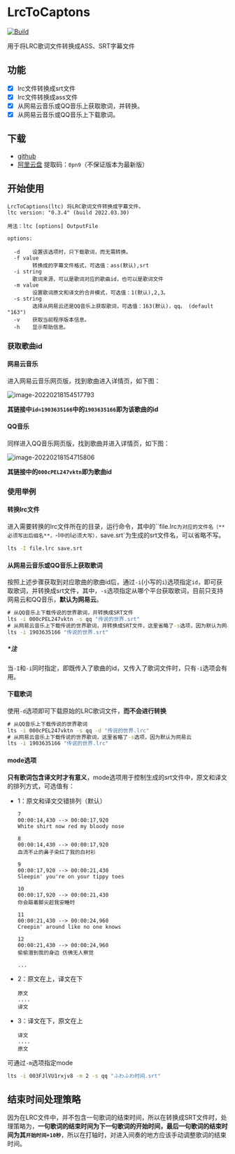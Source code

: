 # LrcToCaptons

[![Build](https://github.com/Hami-Lemon/LrcToSrt/actions/workflows/go.yml/badge.svg?branch=master)](https://github.com/Hami-Lemon/LrcToSrt/actions/workflows/go.yml)

用于将LRC歌词文件转换成ASS、SRT字幕文件

## 功能
- [x] lrc文件转换成srt文件
- [x] lrc文件转换成ass文件
- [x] 从网易云音乐或QQ音乐上获取歌词，并转换。
- [x] 从网易云音乐或QQ音乐上下载歌词。

## 下载

- [github](https://github.com/Hami-Lemon/LrcToSrt/releases)
- [阿里云盘](https://www.aliyundrive.com/s/JyoM5guNgJD)  提取码：`0pn9`（不保证版本为最新版）

## 开始使用

```text
LrcToCaptions(ltc) 将LRC歌词文件转换成字幕文件。
ltc version: "0.3.4" (build 2022.03.30)

用法：ltc [options] OutputFile

options:

  -d    设置该选项时，只下载歌词，而无需转换。
  -f value
        转换成的字幕文件格式，可选值：ass(默认),srt
  -i string
        歌词来源，可以是歌词对应的歌曲id，也可以是歌词文件
  -m value
        设置歌词原文和译文的合并模式，可选值：1(默认),2,3。
  -s string
        选择从网易云还是QQ音乐上获取歌词，可选值：163(默认)，qq。 (default "163")
  -v    获取当前程序版本信息。
  -h	显示帮助信息。
```

### 获取歌曲id

#### 网易云音乐

进入网易云音乐网页版，找到歌曲进入详情页，如下图：

![image-20220218154517793](https://gitee.com/Hami-Lemon/image-repo/raw/master/images/2022/02/18/20220218154518.png)

**其链接中`id=1903635166`中的`1903635166`即为该歌曲的id**

#### QQ音乐

同样进入QQ音乐网页版，找到歌曲并进入详情页，如下图：

![image-20220218154715806](https://gitee.com/Hami-Lemon/image-repo/raw/master/images/2022/02/18/20220218154716.png)

**其链接中的`000cPEL247vktn`即为歌曲id**

### 使用举例

#### 转换lrc文件

进入需要转换的lrc文件所在的目录，运行命令，其中的``file.lrc`为对应的文件名（**必须写出后缀名**，`-I`中的`I`必须大写），`save.srt`为生成的srt文件名，可以省略不写。

```cmd
lts -I file.lrc save.srt
```

#### 从网易云音乐或QQ音乐上获取歌词

按照上述步骤获取到对应歌曲的歌曲id后，通过`-i`(小写的`i`)选项指定`id`，即可获取歌词，并转换成srt文件，其中，`-s`选项指定从哪个平台获取歌词，目前只支持网易云和QQ音乐，**默认为网易云**。

```cmd
# 从QQ音乐上下载传说的世界歌词，并转换成SRT文件
lts -i 000cPEL247vktn -s qq "传说的世界.srt"
# 从网易云音乐上下载传说的世界歌词，并转换成SRT文件，这里省略了-s选项，因为默认为网易云
lts -i 1903635166 "传说的世界.srt"
```

##### *注

当`-I`和`-i`同时指定，即既传入了歌曲的id，又传入了歌词文件时，只有`-i`选项会有用。

#### 下载歌词

使用`-d`选项即可下载原始的LRC歌词文件，**而不会进行转换**

```cmd
# 从QQ音乐上下载传说的世界歌词
lts -i 000cPEL247vktn -s qq -d "传说的世界.lrc"
# 从网易云音乐上下载传说的世界歌词，这里省略了-s选项，因为默认为网易云
lts -i 1903635166 "传说的世界.lrc"
```

#### mode选项

**只有歌词包含译文时才有意义**，mode选项用于控制生成的srt文件中，原文和译文的排列方式，可选值有：

- 1：原文和译文交错排列（默认）

  ```
  7
  00:00:14,430 --> 00:00:17,920
  White shirt now red my bloody nose
  
  8
  00:00:14,430 --> 00:00:17,920
  血流不止的鼻子染红了我的白衬衫
  
  9
  00:00:17,920 --> 00:00:21,430
  Sleepin' you're on your tippy toes
  
  10
  00:00:17,920 --> 00:00:21,430
  你会踮着脚尖趁我安睡时
  
  11
  00:00:21,430 --> 00:00:24,960
  Creepin' around like no one knows
  
  12
  00:00:21,430 --> 00:00:24,960
  偷偷潜到我的身边 仿佛无人察觉
  
  ...
  ```

- 2：原文在上，译文在下

  ```
  原文
  ....
  译文
  ```

- 3：译文在下，原文在上

  ```
  译文
  ....
  原文
  ```

可通过`-m`选项指定mode
```cmd
lts -i 003FJlVU1rxjv8 -m 2 -s qq "ふわふわ时间.srt"
```

## 结束时间处理策略

因为在LRC文件中，并不包含一句歌词的结束时间，所以在转换成SRT文件时，处理策略为，**一句歌词的结束时间为下一句歌词的开始时间，最后一句歌词的结束时间为其`开始时间+10秒`**，所以在打轴时，对进入间奏的地方应该手动调整歌词的结束时间。
